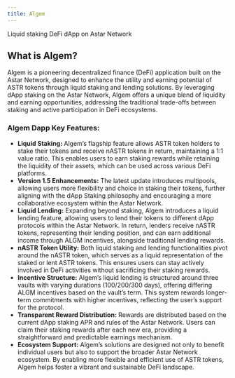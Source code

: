 ```yaml
---
title: Algem
---
```


 Liquid staking DeFi dApp on Astar Network

What is Algem?
--------------

Algem is a pioneering decentralized finance (DeFi) application built on the Astar Network, designed to enhance the utility and earning potential of ASTR tokens through liquid staking and lending solutions. By leveraging dApp staking on the Astar Network, Algem offers a unique blend of liquidity and earning opportunities, addressing the traditional trade-offs between staking and active participation in DeFi ecosystems.

### **Algem Dapp Key Features:**

- **Liquid Staking:** Algem’s flagship feature allows ASTR token holders to stake their tokens and receive nASTR tokens in return, maintaining a 1:1 value ratio. This enables users to earn staking rewards while retaining the liquidity of their assets, which can be used across various DeFi platforms.
- **Version 1.5 Enhancements:** The latest update introduces multipools, allowing users more flexibility and choice in staking their tokens, further aligning with the dApp Staking philosophy and encouraging a more collaborative ecosystem within the Astar Network.
- **Liquid Lending:** Expanding beyond staking, Algem introduces a liquid lending feature, allowing users to lend their tokens to different dApp protocols within the Astar Network. In return, lenders receive nASTR tokens, representing their lending position, and can earn additional income through ALGM incentives, alongside traditional lending rewards.
- **nASTR Token Utility:** Both liquid staking and lending functionalities pivot around the nASTR token, which serves as a liquid representation of the staked or lent ASTR tokens. This ensures users can stay actively involved in DeFi activities without sacrificing their staking rewards.
- **Incentive Structure:** Algem’s liquid lending is structured around three vaults with varying durations (100/200/300 days), offering differing ALGM incentives based on the vault’s term. This system rewards longer-term commitments with higher incentives, reflecting the user’s support for the protocol.
- **Transparent Reward Distribution:** Rewards are distributed based on the current dApp staking APR and rules of the Astar Network. Users can claim their staking rewards after each new era, providing a straightforward and predictable earnings mechanism.
- **Ecosystem Support:** Algem’s solutions are designed not only to benefit individual users but also to support the broader Astar Network ecosystem. By enabling more flexible and efficient use of ASTR tokens, Algem helps foster a vibrant and sustainable DeFi landscape.

